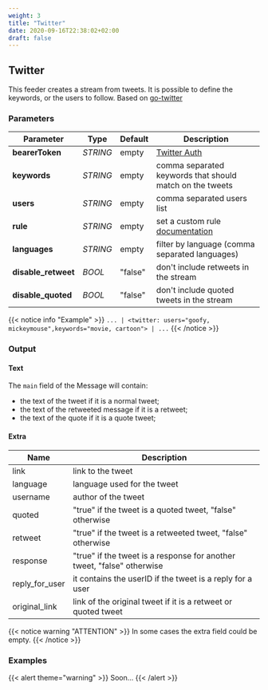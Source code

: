```yaml
---
weight: 3
title: "Twitter"
date: 2020-09-16T22:38:02+02:00
draft: false
---
```


## Twitter

This feeder creates a stream from tweets. It is possible to define the keywords, or the users to follow.
Based on [go-twitter](github.com/g8rswimmer/go-twitter/v2)

### Parameters

| Parameter           | Type     | Default | Description                                                                                                                        |
|---------------------|----------|---------|------------------------------------------------------------------------------------------------------------------------------------|
| **bearerToken**     | _STRING_ | empty   | [Twitter Auth](https://developer.twitter.com/en/docs/twitter-api/getting-started/guide)                                            |
| **keywords**        | _STRING_ | empty   | comma separated keywords that should match on the tweets                                                                           |
| **users**           | _STRING_ | empty   | comma separated users list                                                                                                         |
| **rule**            | _STRING_ | empty   | set a custom rule [documentation](https://developer.twitter.com/en/docs/twitter-api/tweets/filtered-stream/integrate/build-a-rule) |
| **languages**       | _STRING_ | empty   | filter by language (comma separated languages)                                                                                     |
| **disable_retweet** | _BOOL_   | "false" | don't include retweets in the stream                                                                                               |
| **disable_quoted**  | _BOOL_   | "false" | don't include quoted tweets in the stream                                                                                          |
 
{{< notice info "Example" >}} 
`... | <twitter: users="goofy, mickeymouse",keywords="movie, cartoon"> | ...`
{{< /notice >}}

### Output

#### Text

The `main` field of the Message will contain:

 * the text of the tweet if it is a normal tweet;
 * the text of the retweeted message if it is a retweet;
 * the text of the quote if it is a quote tweet;

#### Extra

| Name              | Description                                                            |
|-------------------|------------------------------------------------------------------------|
| link              | link to the tweet                                                      |
| language          | language used for the tweet                                            |
| username          | author of the tweet                                                    |
| quoted            | "true" if the tweet is a quoted tweet, "false" otherwise               |
| retweet           | "true" if the tweet is a retweeted tweet, "false" otherwise            |
| response          | "true" if the tweet is a response for another tweet, "false" otherwise |
| reply_for_user    | it contains the userID if the tweet is a reply for a user              |
| original_link     | link of the original tweet if it is a retweet or quoted tweet          |

{{< notice warning "ATTENTION" >}} 
In some cases the extra field could be empty.
{{< /notice >}}

### Examples

{{< alert theme="warning" >}}
Soon...
{{< /alert >}} 